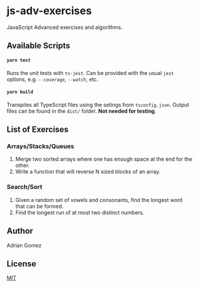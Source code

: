 # js-adv-exercises

JavaScript Advanced exercises and algorithms.

## Available Scripts

#### `yarn test`

Runs the unit tests with `ts-jest`. Can be provided with the usual `jest` options, e.g. `--coverage`, `--watch`, etc.

#### `yarn build`

Transpiles all TypeScript files using the setings from `tsconfig.json`. Output files can be found in the `dist/` folder. **Not needed for testing**.

## List of Exercises

### Arrays/Stacks/Queues

1. Merge two sorted arrays where one has enough space at the end for the other.
2. Write a function that will reverse N sized blocks of an array.

### Search/Sort

1. Given a random set of vowels and consonants, find the longest word that can be formed.
2. Find the longest run of at most two distinct numbers.

## Author

Adrian Gomez

## License

[MIT](LICENSE)
